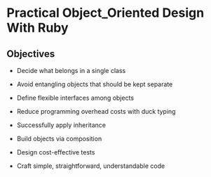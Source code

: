 # Practical Object_Oriented Design With Ruby

## Objectives

* Decide what belongs in a single class

* Avoid entangling objects that should be kept separate

* Define flexible interfaces among objects

* Reduce programming overhead costs with duck typing

* Successfully apply inheritance

* Build objects via composition

* Design cost-effective tests

* Craft simple, straightforward, understandable code
